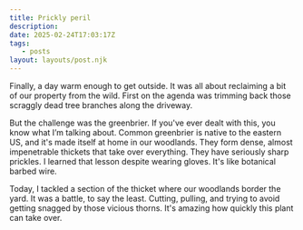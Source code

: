 ```yaml
---
title: Prickly peril
description:
date: 2025-02-24T17:03:17Z
tags:
   - posts
layout: layouts/post.njk
---
```


Finally, a day warm enough to get outside. It was all about reclaiming a bit of our property from the wild. First on the agenda was trimming back those scraggly dead tree branches along the driveway.

But the challenge was the greenbrier. If you've ever dealt with this, you know what I’m talking about. Common greenbrier is native to the eastern US, and it's made itself at home in our woodlands. They form dense, almost impenetrable thickets that take over everything. They have seriously sharp prickles. I learned that lesson despite wearing gloves. It's like botanical barbed wire.

Today, I tackled a section of the thicket where our woodlands border the yard. It was a battle, to say the least. Cutting, pulling, and trying to avoid getting snagged by those vicious thorns. It's amazing how quickly this plant can take over.

